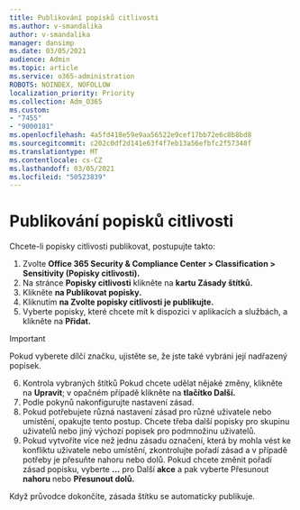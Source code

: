 ```yaml
---
title: Publikování popisků citlivosti
ms.author: v-smandalika
author: v-smandalika
manager: dansimp
ms.date: 03/05/2021
audience: Admin
ms.topic: article
ms.service: o365-administration
ROBOTS: NOINDEX, NOFOLLOW
localization_priority: Priority
ms.collection: Adm_O365
ms.custom:
- "7455"
- "9000181"
ms.openlocfilehash: 4a5fd418e59e9aa56522e9cef17bb72e6c8b8bd8
ms.sourcegitcommit: c202c0df2d141e63f4f7eb13a56efbfc2f57348f
ms.translationtype: MT
ms.contentlocale: cs-CZ
ms.lasthandoff: 03/05/2021
ms.locfileid: "50523839"
---
```

# <a name="publish-sensitivity-labels"></a>Publikování popisků citlivosti

Chcete-li popisky citlivosti publikovat, postupujte takto:

1. Zvolte **Office 365 Security & Compliance Center > Classification > Sensitivity (Popisky citlivosti).**
2. Na stránce **Popisky citlivosti** klikněte na **kartu Zásady štítků.**
3. Klikněte **na Publikovat popisky.**
4. Kliknutím **na Zvolte popisky citlivosti je publikujte.** 
5. Vyberte popisky, které chcete mít k dispozici v aplikacích a službách, a klikněte na **Přidat.**
> [!IMPORTANT]
> Pokud vyberete dílčí značku, ujistěte se, že jste také vybráni její nadřazený popisek.
6. Kontrola vybraných štítků Pokud chcete udělat nějaké změny, klikněte na **Upravit**; v opačném případě klikněte na **tlačítko Další.**
7. Podle pokynů nakonfigurujte nastavení zásad.
8. Pokud potřebujete různá nastavení zásad pro různé uživatele nebo umístění, opakujte tento postup. Chcete třeba další popisky pro skupinu uživatelů nebo jiný výchozí popisek pro podmnožinu uživatelů.
9. Pokud vytvoříte více než jednu zásadu označení, která by mohla vést ke konfliktu uživatele nebo umístění, zkontrolujte pořadí zásad a v případě potřeby je přesuňte nahoru nebo dolů. Pokud chcete změnit pořadí zásad popisku, vyberte **...** pro Další **akce** a pak vyberte Přesunout **nahoru** nebo **Přesunout dolů.**

Když průvodce dokončíte, zásada štítku se automaticky publikuje.

